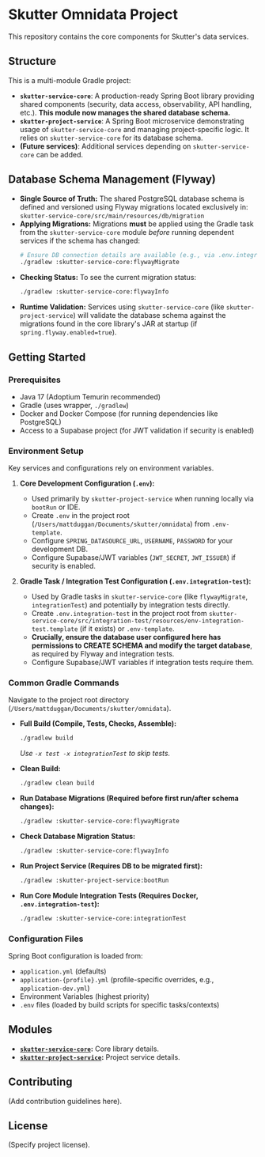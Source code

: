 # Skutter Omnidata Project

This repository contains the core components for Skutter's data services.

## Structure

This is a multi-module Gradle project:

*   **`skutter-service-core`**: A production-ready Spring Boot library providing shared components (security, data access, observability, API handling, etc.). **This module now manages the shared database schema.**
*   **`skutter-project-service`**: A Spring Boot microservice demonstrating usage of `skutter-service-core` and managing project-specific logic. It relies on `skutter-service-core` for its database schema.
*   **(Future services)**: Additional services depending on `skutter-service-core` can be added.

## Database Schema Management (Flyway)

*   **Single Source of Truth:** The shared PostgreSQL database schema is defined and versioned using Flyway migrations located exclusively in:
    `skutter-service-core/src/main/resources/db/migration`
*   **Applying Migrations:** Migrations **must** be applied using the Gradle task from the `skutter-service-core` module *before* running dependent services if the schema has changed:
    ```bash
    # Ensure DB connection details are available (e.g., via .env.integration-test or environment variables)
    ./gradlew :skutter-service-core:flywayMigrate
    ```
*   **Checking Status:** To see the current migration status:
    ```bash
    ./gradlew :skutter-service-core:flywayInfo
    ```
*   **Runtime Validation:** Services using `skutter-service-core` (like `skutter-project-service`) will validate the database schema against the migrations found in the core library's JAR at startup (if `spring.flyway.enabled=true`).

## Getting Started

### Prerequisites

*   Java 17 (Adoptium Temurin recommended)
*   Gradle (uses wrapper, `./gradlew`)
*   Docker and Docker Compose (for running dependencies like PostgreSQL)
*   Access to a Supabase project (for JWT validation if security is enabled)

### Environment Setup

Key services and configurations rely on environment variables.

1.  **Core Development Configuration (`.env`):**
    *   Used primarily by `skutter-project-service` when running locally via `bootRun` or IDE.
    *   Create `.env` in the project root (`/Users/mattduggan/Documents/skutter/omnidata`) from `.env-template`.
    *   Configure `SPRING_DATASOURCE_URL`, `USERNAME`, `PASSWORD` for your development DB.
    *   Configure Supabase/JWT variables (`JWT_SECRET`, `JWT_ISSUER`) if security is enabled.

2.  **Gradle Task / Integration Test Configuration (`.env.integration-test`):**
    *   Used by Gradle tasks in `skutter-service-core` (like `flywayMigrate`, `integrationTest`) and potentially by integration tests directly.
    *   Create `.env.integration-test` in the project root from `skutter-service-core/src/integration-test/resources/env-integration-test.template` (if it exists) or `.env-template`.
    *   **Crucially, ensure the database user configured here has permissions to CREATE SCHEMA and modify the target database**, as required by Flyway and integration tests.
    *   Configure Supabase/JWT variables if integration tests require them.

### Common Gradle Commands

Navigate to the project root directory (`/Users/mattduggan/Documents/skutter/omnidata`).

*   **Full Build (Compile, Tests, Checks, Assemble):**
    ```bash
    ./gradlew build
    ```
    *Use `-x test -x integrationTest` to skip tests.*

*   **Clean Build:**
    ```bash
    ./gradlew clean build
    ```

*   **Run Database Migrations (Required before first run/after schema changes):**
    ```bash
    ./gradlew :skutter-service-core:flywayMigrate
    ```

*   **Check Database Migration Status:**
    ```bash
    ./gradlew :skutter-service-core:flywayInfo
    ```

*   **Run Project Service (Requires DB to be migrated first):**
    ```bash
    ./gradlew :skutter-project-service:bootRun
    ```

*   **Run Core Module Integration Tests (Requires Docker, `.env.integration-test`):**
    ```bash
    ./gradlew :skutter-service-core:integrationTest
    ```

### Configuration Files

Spring Boot configuration is loaded from:
*   `application.yml` (defaults)
*   `application-{profile}.yml` (profile-specific overrides, e.g., `application-dev.yml`)
*   Environment Variables (highest priority)
*   `.env` files (loaded by build scripts for specific tasks/contexts)

## Modules

*   **[`skutter-service-core`](./skutter-service-core/README.md):** Core library details.
*   **[`skutter-project-service`](./skutter-project-service/README.md):** Project service details.

## Contributing

(Add contribution guidelines here).

## License

(Specify project license).
